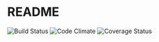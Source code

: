 # README

![Build Status](https://codeship.com/projects/e6370cc0-7471-0135-298f-6261ba794a34/status?branch=master)
![Code Climate](https://codeclimate.com/github/Luna2442/brewReivew.png)
![Coverage Status](https://coveralls.io/repos/Luna2442/brewReivew/badge.png)

<!-- This repository has all the code necessary for starting a React on Rails application
including testing. To get started, just clone the repository down and get started using
React on Rails like you normally would.

## Areas in the Boilerplate to Update
Be sure to search `boilerplate` within your project and update any references to
boilerplate with the name of your application. If you do not follow this step, your
application may not behave the way that you expect it to.

## Ideas for Getting Started
Potential places to start for a side project:
* Find an API that interests you and display the information in an interesting way
* Make a clone of a website that already exists
* Make a game that users can play on a website
* Extend an assignment that you've already done to add additional features

No idea is too small, weird or insignificant to get started with. If you're interested
in the project, you'll keep working on it and learn a lot about coding. Download the
boilerplate, make those first commits and enjoy! -->
